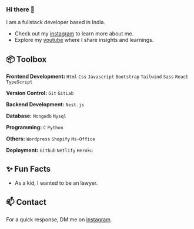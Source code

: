 ### Hi there 👋

I am a fullstack developer based in India. 

- Check out my [instagram](https://www.instagram.com/glow.echo/) to learn more about me.
- Explore my [youtube](https://www.youtube.com/channel/UCJCePr9Bxc_7pwQCPOaHe7A) where I share insights and learnings.
 
## 📦 Toolbox

**Frontend Development:** `Html` `Css` `Javascript` `Bootstrap` `Tailwind` `Sass` `React` `TypeScript` 
 
**Version Control:** `Git` `GitLab` 

**Backend Development:** `Nest.js` 

**Database:** `Mongodb` `Mysql` 

**Programming:**  `C` `Python`

**Others:** `Wordpress` `Shopify` `Ms-Office`

**Deployment:** `Github` `Netlify` `Heroku`
 
## ✨ Fun Facts 

- As a kid, I wanted to be an lawyer.

## 📫 Contact

 For a quick response, DM me on [instagram](https://www.instagram.com/glow.echo/). 

